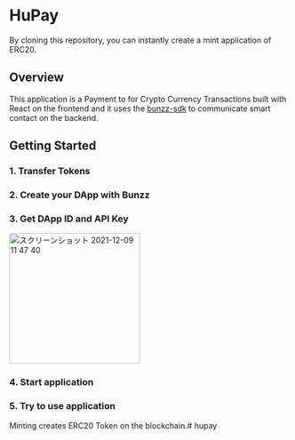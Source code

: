 # HuPay

By cloning this repository, you can instantly create a mint application of ERC20.

## Overview

This application is a Payment to for Crypto Currency Transactions built with React on the frontend and it uses the [bunzz-sdk](https://www.npmjs.com/package/bunzz-sdk) to communicate smart contact on the backend.

## Getting Started

### 1. Transfer Tokens

### 2. Create your DApp with Bunzz

### 3. Get DApp ID and API Key

<img width="235" alt="スクリーンショット 2021-12-09 11 47 40" src="https://user-images.githubusercontent.com/53442928/145325497-913c5509-0b3f-44ea-8a26-ff7399218dbc.png">


### 4. Start application

### 5. Try to use application


Minting creates ERC20 Token on the blockchain.# hupay
